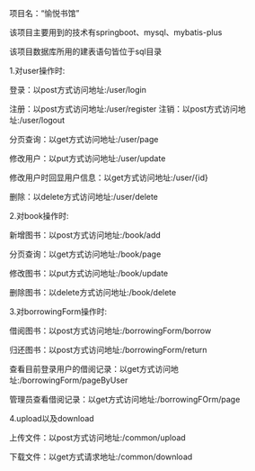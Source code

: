 项目名：“愉悦书馆”

该项目主要用到的技术有springboot、mysql、mybatis-plus

该项目数据库所用的建表语句皆位于sql目录

1.对user操作时:

登录：以post方式访问地址:/user/login

注册：以post方式访问地址:/user/register
注销：以post方式访问地址:/user/logout

分页查询：以get方式访问地址:/user/page

修改用户：以put方式访问地址:/user/update

修改用户时回显用户信息：以get方式访问地址:/user/{id}

删除：以delete方式访问地址:/user/delete

2.对book操作时:

新增图书：以post方式访问地址:/book/add

分页查询：以get方式访问地址:/book/page

修改图书：以put方式访问地址:/book/update

删除图书：以delete方式访问地址:/book/delete

3.对borrowingForm操作时:

借阅图书：以post方式访问地址:/borrowingForm/borrow

归还图书：以post方式访问地址:/borrowingForm/return

查看目前登录用户的借阅记录：以get方式访问地址:/borrowingForm/pageByUser

管理员查看借阅记录：以get方式访问地址:/borrowingFOrm/page

4.upload以及download

上传文件：以post方式访问地址:/common/upload

下载文件：以get方式请求地址:/common/download